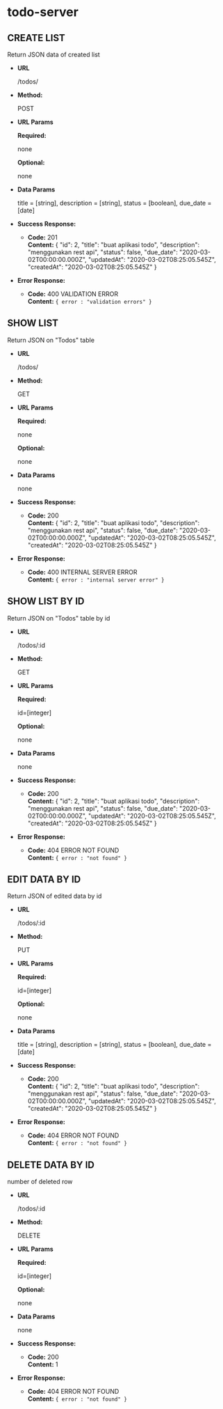 # todo-server

CREATE LIST
----
  Return JSON data of created list

* **URL**

  /todos/

* **Method:**
  
  POST
  
*  **URL Params** 

   **Required:**
 
   none

   **Optional:**
  
   none

* **Data Params**

  title = [string],
  description = [string],
  status = [boolean],
  due_date = [date]

* **Success Response:**
  
  * **Code:** 201 <br />
    **Content:** {
    "id": 2,
    "title": "buat aplikasi todo",
    "description": "menggunakan rest api",
    "status": false,
    "due_date": "2020-03-02T00:00:00.000Z",
    "updatedAt": "2020-03-02T08:25:05.545Z",
    "createdAt": "2020-03-02T08:25:05.545Z"
}
 
* **Error Response:**

  * **Code:** 400 VALIDATION ERROR <br />
    **Content:** `{ error : "validation errors" }`

SHOW LIST
----
  Return JSON on "Todos" table

* **URL**

  /todos/

* **Method:**
  
  GET
  
*  **URL Params** 

   **Required:**
 
   none

   **Optional:**
  
   none

* **Data Params**

  none

* **Success Response:**
  
  * **Code:** 200 <br />
    **Content:** {
    "id": 2,
    "title": "buat aplikasi todo",
    "description": "menggunakan rest api",
    "status": false,
    "due_date": "2020-03-02T00:00:00.000Z",
    "updatedAt": "2020-03-02T08:25:05.545Z",
    "createdAt": "2020-03-02T08:25:05.545Z"
}
 
* **Error Response:**

  * **Code:** 400 INTERNAL SERVER ERROR <br />
    **Content:** `{ error : "internal server error" }`


SHOW LIST BY ID
----
  Return JSON on "Todos" table by id

* **URL**

  /todos/:id

* **Method:**
  
  GET
  
*  **URL Params** 

   **Required:**
 
   id=[integer]

   **Optional:**
  
   none

* **Data Params**

  none

* **Success Response:**
  
  * **Code:** 200 <br />
    **Content:** {
    "id": 2,
    "title": "buat aplikasi todo",
    "description": "menggunakan rest api",
    "status": false,
    "due_date": "2020-03-02T00:00:00.000Z",
    "updatedAt": "2020-03-02T08:25:05.545Z",
    "createdAt": "2020-03-02T08:25:05.545Z"
}
 
* **Error Response:**

  * **Code:** 404 ERROR NOT FOUND <br />
    **Content:** `{ error : "not found" }`

EDIT DATA BY ID
----
  Return JSON of edited data by id

* **URL**

  /todos/:id

* **Method:**
  
  PUT
  
*  **URL Params** 

   **Required:**
 
   id=[integer]

   **Optional:**
  
   none

* **Data Params**
  
  title = [string],
  description = [string],
  status = [boolean],
  due_date = [date]

* **Success Response:**
  
  * **Code:** 200 <br />
    **Content:** {
    "id": 2,
    "title": "buat aplikasi todo",
    "description": "menggunakan rest api",
    "status": false,
    "due_date": "2020-03-02T00:00:00.000Z",
    "updatedAt": "2020-03-02T08:25:05.545Z",
    "createdAt": "2020-03-02T08:25:05.545Z"
}
 
* **Error Response:**

  * **Code:** 404 ERROR NOT FOUND <br />
    **Content:** `{ error : "not found" }`


DELETE DATA BY ID
----
  number of deleted row

* **URL**

  /todos/:id

* **Method:**
  
  DELETE
  
*  **URL Params** 

   **Required:**
 
   id=[integer]

   **Optional:**
  
   none

* **Data Params**

  none

* **Success Response:**
  
  * **Code:** 200 <br />
    **Content:** 1
 
* **Error Response:**

  * **Code:** 404 ERROR NOT FOUND <br />
    **Content:** `{ error : "not found" }`
    
